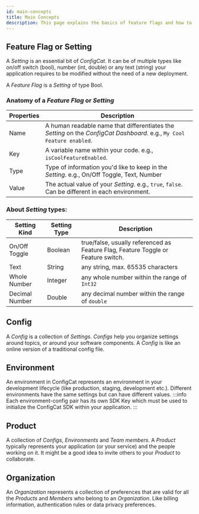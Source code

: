 ```yaml
---
id: main-concepts
title: Main Concepts
description: This page explains the basics of feature flags and how to use them. Displays how configs, products and settings are organized within the feature flag service. 
---
```

## Feature Flag or Setting
A *Setting* is an essential bit of *ConfigCat*. It can be of multiple types like on/off switch (bool), number (int, double) or any text (string) your application requires to be modified without the need of a new deployment.

A *Feature Flag* is a *Setting* of type Bool.

### Anatomy of a *Feature Flag* or *Setting*
Properties|Description
---|---
Name|A human readable name that differentiates the *Setting* on the *ConfigCat Dashboard*. e.g., `My Cool Feature enabled`.
Key|A variable name within your code. e.g., `isCoolFeatureEnabled`.
Type|Type of information you'd like to keep in the *Setting*. e.g., On/Off Toggle, Text, Number
Value|The actual value of your *Setting*. e.g., `true`, `false`. Can be different in each environment.

### About *Setting* types:
Setting Kind|Setting Type|Description
---|---|---
On/Off Toggle|Boolean|true/false, usually referenced as Feature Flag, Feature Toggle or Feature switch.
Text|String|any string, max. 65535 characters
Whole Number|Integer|any whole number within the range of `Int32`
Decimal Number|Double|any decimal number within the range of `double`

## Config
A *Config* is a collection of *Settings*. *Configs* help you organize settings around topics, or around your software components. A *Config* is like an online version of a traditional config file.

## Environment
An environment in ConfigCat represents an environment in your development lifecycle (like production, staging, development etc.). Different environments have the same settings but can have different values.
:::info
Each environment-config pair has its own SDK Key which must be used to initialize the ConfigCat SDK within your application.
:::

## Product
A collection of *Configs*, *Environments* and *Team members*. A *Product* typically represents your application (or your service) and the people working on it. It might be a good idea to invite others to your *Product* to collaborate.

## Organization
An *Organization* represents a collection of preferences that are valid for all the *Products* and *Members* who belong to
an *Organization*. Like billing information, authentication rules or data privacy preferences.